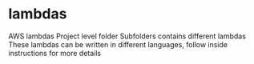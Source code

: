 # lambdas
AWS lambdas
Project level folder
Subfolders contains different lambdas
These lambdas can be written in different languages, follow inside instructions for more details